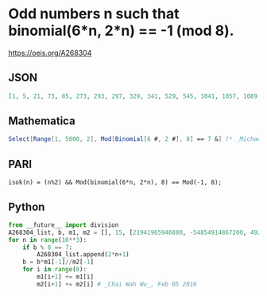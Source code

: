 # Odd numbers n such that binomial\(6\*n, 2\*n\) \=\= \-1 \(mod 8\)\.
https://oeis.org/A268304
## JSON
```JSON
[1, 5, 21, 73, 85, 273, 293, 297, 329, 341, 529, 545, 1041, 1057, 1089, 1093, 1105, 1173, 1189, 1193, 1297, 1317, 1321, 1353, 1365, 2065, 2081, 2113, 2117, 2129, 2177, 2181, 2209, 2577, 2593, 4113, 4129, 4161, 4165, 4177, 4225, 4229, 4257, 4353, 4357, 4373, 4417, 4421, 4433]
```
## Mathematica
```Mathematica
Select[Range[1, 5000, 2], Mod[Binomial[6 #, 2 #], 8] == 7 &] (* _Michael De Vlieger_, Feb 07 2016 *)
```
## PARI
```PARI
isok(n) = (n%2) && Mod(binomial(6*n, 2*n), 8) == Mod(-1, 8);
```
## Python
```Python
from __future__ import division
A268304_list, b, m1, m2 = [], 15, [21941965946880, -54854914867200, 49244258396160, -19011472727040, 2933960577120, -126898662960, 771887070, 385943535, 385945560],  [10569646080, -25763512320, 22419210240, -8309145600, 1209116160, -46992960, 415800, 311850, 311850]
for n in range(10**3):
    if b % 8 == 7:
        A268304_list.append(2*n+1)
    b = b*m1[-1]//m2[-1]
    for i in range(8):
        m1[i+1] += m1[i]
        m2[i+1] += m2[i] # _Chai Wah Wu_, Feb 05 2016
```
